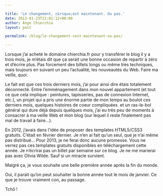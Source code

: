 ```yaml
---

title: 'Le changement, c&rsquo;est maintenant. Ou pas.'
date: 2013-01-23T22:01:12+00:00
author: Ange Chierchia
layout: post

permalink: /blog/le-changement-cest-maintenant-ou-pas/

---
```

Lorsque j&rsquo;ai acheté le domaine chierchia.fr pour y transférer le blog il y a trois mois, je m&rsquo;étais dit que ça serait une bonne occasion de repartir à zéro et d&rsquo;écrire plus. Pas forcement des billets longs ou même très techniques, mais toujours en suivant un peu l&rsquo;actualité, les nouveautés du Web. Faire ma veille, quoi.

Le fait est que ces trois derniers mois, j&rsquo;ai pour ainsi dire étais totalement déconnecté. Entre l&#8217;emménagement dans mon nouvel appartement (et tout ce que cela implique : peintures, tapisseries, pas de connexion Internet, etc.), un projet qui a pris une énorme partie de mon temps au boulot ces derniers mois, quelques histoires de coeur compliquées  et un ras-le-bol général qui dure déjà depuis quelques mois, j&rsquo;ai eu très peu de moments à consacrer à ma veille Web et mon blog (sur lequel il reste finalement pas mal de travail à faire&#8230;).

En 2012, j&rsquo;avais dans l&rsquo;idée de proposer des templates HTML5/CSS3 gratuits. C&rsquo;était en février dernier. Je n&rsquo;en ai fait qu&rsquo;un seul, que je n&rsquo;ai même pas distribué&#8230; Pour 2013, je ne ferai donc aucune promesse. Vous ne verrez pas ces templates gratuits disponibles en téléchargement cette année. Je n&rsquo;écrirai pas un billet par semaine sur ce blog. Je ne me marierai pas avec Olivia Wilde. Sauf si un miracle survient.

Malgré ça, je vous souhaite une belle première année après la fin du monde.

Oui, il parait qu&rsquo;on peut souhaiter la bonne année tout le mois de janvier. Ce que je trouve vraiment con, au passage.

Tchô !